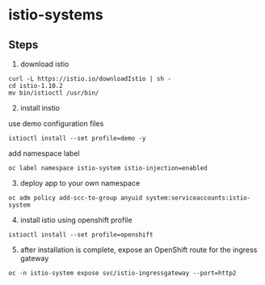# istio-systems

## Steps

1. download istio

```
curl -L https://istio.io/downloadIstio | sh -
cd istio-1.10.2
mv bin/istioctl /usr/bin/
```

2. install instio

use demo configuration files
```
istioctl install --set profile=demo -y
```

add namespace label
```
oc label namespace istio-system istio-injection=enabled
```

3. deploy app to your own namespace

```
oc adm policy add-scc-to-group anyuid system:serviceaccounts:istio-system
```

4. install istio using openshift profile

```
istioctl install --set profile=openshift
```

5. after installation is complete, expose an OpenShift route for the ingress gateway

```
oc -n istio-system expose svc/istio-ingressgateway --port=http2
```